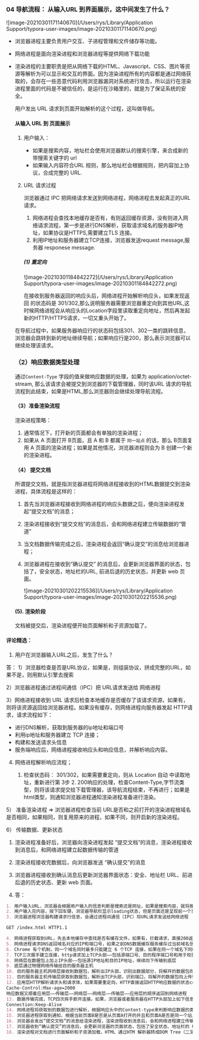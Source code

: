 ### 04 导航流程： 从输入URL 到界面展示，这中间发生了什么？

![image-20210301171140670](/Users/rys/Library/Application Support/typora-user-images/image-20210301171140670.png)

- 浏览器进程主要负责用户交互、子进程管理和文件储存等功能。

- 网络进程是面向渲染进程和浏览器进程等提供网络下载功能

- 渲染进程的主要职责是把从网络下载的HTML、Javascript、CSS、图片等资源等解析为可以显示和交互的界面。因为渲染进程所有的内容都是通过网络获取的，会存在一些恶意代码利用浏览器漏洞对系统进行攻击，所以运行在渲染进程里面的代码是不被信任的，是运行在沙箱里的，就是为了保证系统的安全。

  用户发出 URL 请求到页面开始解析的这个过程，这叫做导航。

  #### 从输入 URL 到 页面展示

  1. 用户输入：

     - 如果是搜索内容，地址栏会使用浏览器默认的搜索引擎，来合成新的带搜索关键字的 url
     - 如果输入内容符合URL 规则，那么地址栏会根据规则，把内容加上协议，合成完整的 URL.

  2. URL 请求过程

     浏览器通过 IPC  把网络请求发送到网络进程，网络进程去发起真正的URL 请求。

     1. 网络进程会查找本地缓存是否有，有则返回缓存资源，没有则进入网络请求流程，第一步是进行DNS解析，获取请求域名的服务器IP地址，如果协议是HTTPS,需要建立TLS 连接。
     2. 利用IP地址和服务器建立TCP连接，浏览器发送request message,服务器 responese message.



     ##### (1)  重定向

     ![image-20210301184842272](/Users/rys/Library/Application Support/typora-user-images/image-20210301184842272.png)



     在接收到服务器返回的响应头后，网络进程开始解析响应头，如果发现返回 的状态码是 301/302,那么说明服务器需要浏览器重定向到其他URL,这时候网络进程会从响应头的Location字段里读取重定向地址，然后再发起新的HTTP/HTTPS请求，一切又重头开始了。

  在导航过程中，如果服务器响应行的状态码包括301、302一类的跳转信息，浏览器会跳转到新的地址继续导航；如果响应行是200，那么表示浏览器可以继续处理该请求。



  ### （2）响应数据类型处理

  通过`Content-Type` 字段的值来做响应数据的处理，如果为 application/octet-stream, 那么该请求会被提交到浏览器的下载管理器，同时该URL 请求的导航流程到此结束，如果是HTML,那么浏览器则会继续处理导航流程。

  #### （3）准备渲染流程

  渲染进程策略：

  1. 通常情况下，打开新的页面都会有单独的渲染进程；
  2. 如果从 A 页面打开 B页面，且 A 和 B 都属于 `同一站点` 的话，那么 B页面复用 A 页面的渲染进程；如果是其他情况，浏览器进程则会为 B 创建一个新的渲染进程。

  #### （4） 提交文档

  所谓提交文档，就是指浏览器进程将网络进程接收到的HTML数据提交到渲染进程，具体流程是这样的：

  1. 首先当浏览器进程接收到网络进程的响应头数据之后，便向渲染进程发起“提交文档”的消息；

  2. 渲染进程接收到“提交文档”的消息后，会和网络进程建立传输数据的“管道”

  3. 当文档数据传输完成之后，渲染进程会返回“确认提交”的消息给浏览器进程；

  4. 浏览器进程在接收到“确认提交” 的消息后，会更新浏览器界面的状态，包括了，安全状态，地址栏的URL, 前进后退的历史状态，并更新 web 页面。

     ![image-20210301202215536](/Users/rys/Library/Application Support/typora-user-images/image-20210301202215536.png)

  #### (5).  渲染阶段

  文档被提交后，渲染进程便开始页面解析和子资源加载了。



#### 评论精选：

1. 用户在浏览器输入URL之后，发生了什么？

答： 1）浏览器检查是否是URL协议，如果是，则组装协议，拼成完整的URL，如果不是，则用默认引擎去搜索

2）浏览器进程通过进程间通信（IPC）把 URL请求发送给 网络进程

3）网络进程接收到 URL 请求后检查本地缓存是否缓存了该请求资源，如果有，则将该资源返回给浏览器进程。如果没有缓存，则网络进程向服务器发起 HTTP请求，请求流程如下：

- 进行DNS解析，获取到服务器的ip地址和端口号
- 利用ip地址和服务器建立 TCP 连接；
- 构建和发送请求头信息
- 服务端响应后，网络进程接收响应头和响应信息，并解析响应内容。

4)  网络进程解析响应流程；

       1.  检查状态码： 301/302，如果需要重定向，则从 Location 自动 中读取地址，重新进行第 3步
          2.  200响应的处理，检查Content-Type,字节流类型，则将该请求提交给下载管理器，该导航流程结束，不再进行；如果是 html类型，则通知浏览器进程通知渲染进程准备进行渲染。

5） 准备渲染进程  => 浏览器进程检查当前 URL是否和之前打开的渲染进程根域名是否相同，如果相同，则复用原来的进程，如果不同，则开启新的渲染进程。

6） 传输数据、更新状态

1. 渲染进程准备好后，浏览器向渲染进程发起 “提交文档”的消息，渲染进程接收到消息后，和网络进程建立起数据传输的管道
2. 渲染进程接收完数据后，向浏览器发送 “确认提交”的消息
3. 浏览器进程接收到确认消息后更新浏览器界面状态：安全、地址栏 URL、前进后退的历史状态、更新 web 页面。

2.  答：

   ```markdown
   1. 用户输入URL，浏览器会根据用户输入的信息判断是搜索还是网址，如果是搜索内容，就将搜索内容+默认搜索引擎合成新的URL；如果用户输入的内容符合URL规则，浏览器就会根据URL协议，在这段内容上加上协议合成合法的URL
   2. 用户输入完内容，按下回车键，浏览器导航栏显示loading状态，但是页面还是呈现前一个页面，这是因为新页面的响应数据还没有获得
   3. 浏览器进程浏览器构建请求行信息，会通过进程间通信（IPC）将URL请求发送给网络进程

   GET /index.html HTTP1.1

   4. 网络进程获取到URL，先去本地缓存中查找是否有缓存文件，如果有，拦截请求，直接200返回；否则，进入网络请求过程
   5. 网络进程请求DNS返回域名对应的IP和端口号，如果之前DNS数据缓存服务缓存过当前域名信息，就会直接返回缓存信息；否则，发起请求获取根据域名解析出来的IP和端口号，如果没有端口号，http默认80，https默认443。如果是https请求，还需要建立TLS连接。
   6. Chrome 有个机制，同一个域名同时最多只能建立 6 个TCP 连接，如果在同一个域名下同时有 10 个请求发生，那么其中 4 个请求会进入排队等待状态，直至进行中的请求完成。如果当前请求数量少于6个，会直接建立TCP连接。
   7. TCP三次握手建立连接，http请求加上TCP头部——包括源端口号、目的程序端口号和用于校验数据完整性的序号，向下传输
   8. 网络层在数据包上加上IP头部——包括源IP地址和目的IP地址，继续向下传输到底层
   9. 底层通过物理网络传输给目的服务器主机
   10. 目的服务器主机网络层接收到数据包，解析出IP头部，识别出数据部分，将解开的数据包向上传输到传输层
   11. 目的服务器主机传输层获取到数据包，解析出TCP头部，识别端口，将解开的数据包向上传输到应用层
   12. 应用层HTTP解析请求头和请求体，如果需要重定向，HTTP直接返回HTTP响应数据的状态code301或者302，同时在请求头的Location字段中附上重定向地址，浏览器会根据code和Location进行重定向操作；如果不是重定向，首先服务器会根据 请求头中的If-None-Match 的值来判断请求的资源是否被更新，如果没有更新，就返回304状态码，相当于告诉浏览器之前的缓存还可以使用，就不返回新数据了；否则，返回新数据，200的状态码，并且如果想要浏览器缓存数据的话，就在相应头中加入字段：
   Cache-Control:Max-age=2000
   响应数据又顺着应用层——传输层——网络层——网络层——传输层——应用层的顺序返回到网络进程
   13. 数据传输完成，TCP四次挥手断开连接。如果，浏览器或者服务器在HTTP头部加上如下信息，TCP就一直保持连接。保持TCP连接可以省下下次需要建立连接的时间，提示资源加载速度
   Connection:Keep-Alive
   14. 网络进程将获取到的数据包进行解析，根据响应头中的Content-type来判断响应数据的类型，如果是字节流类型，就将该请求交给下载管理器，该导航流程结束，不再进行；如果是text/html类型，就通知浏览器进程获取到文档准备渲染
   15. 浏览器进程获取到通知，根据当前页面B是否是从页面A打开的并且和页面A是否是同一个站点（根域名和协议一样就被认为是同一个站点），如果满足上述条件，就复用之前网页的渲染进程，否则，新创建一个单独的渲染进程
   16. 浏览器会发出“提交文档”的消息给渲染进程，渲染进程收到消息后，会和网络进程建立传输数据的“管道”，文档数据传输完成后，渲染进程会返回“确认提交”的消息给浏览器进程
   17. 浏览器收到“确认提交”的消息后，会更新浏览器的页面状态，包括了安全状态、地址栏的 URL、前进后退的历史状态，并更新web页面，此时的web页面是空白页
   18. 渲染进程对文档进行页面解析和子资源加载，HTML 通过HTM 解析器转成DOM Tree（二叉树类似结构的东西），CSS按照CSS 规则和CSS解释器转成CSSOM TREE，两个tree结合，形成render tree（不包含HTML的具体元素和元素要画的具体位置），通过Layout可以计算出每个元素具体的宽高颜色位置，结合起来，开始绘制，最后显示在屏幕中新页面显示出来
   ```



